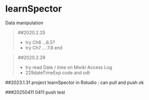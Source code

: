 # learnSpector
Data manipulation
>##2020.2.25
>- try Ch6 ...6.5?
>- try Ch7 ... 7.8  end

>##2020.2.29
>- try read Date / time on Mwiki Access Log
>- 229dateTimeExp  code and odt

##2023.1.31
project learnSpector in Rstudio : can pull and push ok 

###20250411
0411 push test